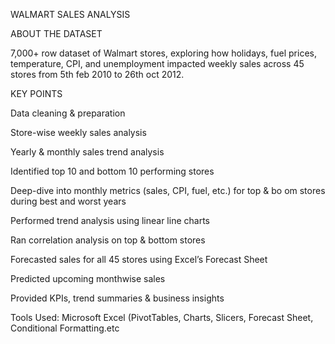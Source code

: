 WALMART SALES ANALYSIS 

ABOUT THE DATASET 

7,000+ row dataset of Walmart stores, exploring how holidays, fuel prices, temperature, CPI, 
and unemployment impacted weekly sales across 45 stores from 5th feb 2010 to 26th oct 
2012. 

KEY POINTS 

Data cleaning & preparation 

Store-wise weekly sales analysis 

Yearly & monthly sales trend analysis 

Identified top 10 and bottom 10 performing stores 

Deep-dive into monthly metrics (sales, CPI, fuel, etc.) for top & bo om stores during 
best and worst years 

Performed trend analysis using linear line charts 

Ran correlation analysis on top & bottom stores 

Forecasted sales for all 45 stores using Excel’s Forecast Sheet 

Predicted upcoming monthwise sales 

Provided KPIs, trend summaries & business insights 

Tools Used:
Microsoft Excel (PivotTables, Charts, Slicers, Forecast Sheet, Conditional 
Formatting.etc
